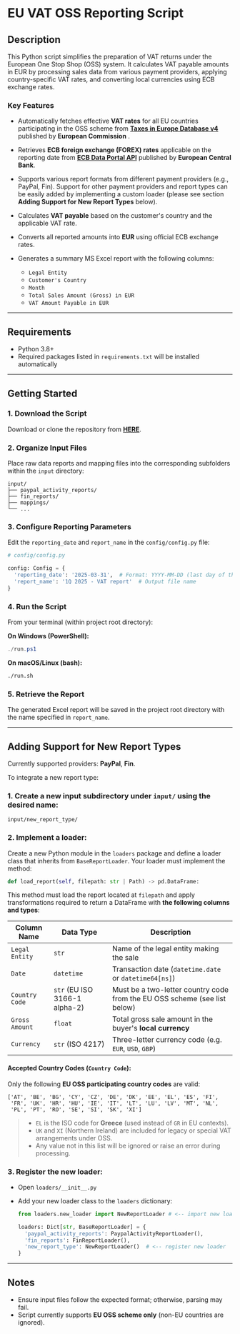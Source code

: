 # EU VAT OSS Reporting Script

## Description

This Python script simplifies the preparation of VAT returns under the European One Stop Shop (OSS) system. It calculates VAT payable amounts in EUR by processing sales data from various payment providers, applying country-specific VAT rates, and converting local currencies using ECB exchange rates.

### Key Features

* Automatically fetches effective **VAT rates** for all EU countries participating in the OSS scheme from [**Taxes in Europe Database v4**](https://ec.europa.eu/taxation_customs/tedb/#/home) published by **European Commission** .
* Retrieves **ECB foreign exchange (FOREX) rates** applicable on the reporting date from [**ECB Data Portal API**](https://data.ecb.europa.eu/help/api/overview) published by **European Central Bank**.
* Supports various report formats from different payment providers (e.g., PayPal, Fin). Support for other payment providers and report types can be easily added by implementing a custom loader (please see section **Adding Support for New Report Types** below).
* Calculates **VAT payable** based on the customer's country and the applicable VAT rate.
* Converts all reported amounts into **EUR** using official ECB exchange rates.
* Generates a summary MS Excel report with the following columns:

  * `Legal Entity`
  * `Customer's Country`
  * `Month`
  * `Total Sales Amount (Gross) in EUR`
  * `VAT Amount Payable in EUR`

---

## Requirements

* Python 3.8+
* Required packages listed in `requirements.txt` will be installed automatically

---

## Getting Started

### 1. Download the Script

Download or clone the repository from [**HERE**](https://github.com/ilyachernuha/eu-vat-oss-reporting-tool).

### 2. Organize Input Files

Place raw data reports and mapping files into the corresponding subfolders within the `input` directory:

```
input/
├── paypal_activity_reports/
├── fin_reports/
├── mappings/
└── ...
```

### 3. Configure Reporting Parameters

Edit the `reporting_date` and `report_name` in the `config/config.py` file:

```python
# config/config.py

config: Config = {
  'reporting_date': '2025-03-31',  # Format: YYYY-MM-DD (last day of the quarter)
  'report_name': '1Q 2025 - VAT report'  # Output file name
}
```

### 4. Run the Script

From your terminal (within project root directory):

**On Windows (PowerShell):**

```powershell
./run.ps1
```

**On macOS/Linux (bash):**

```bash
./run.sh
```

### 5. Retrieve the Report

The generated Excel report will be saved in the project root directory with the name specified in `report_name`.

---

## Adding Support for New Report Types

Currently supported providers: **PayPal**, **Fin**.

To integrate a new report type:

### 1. **Create a new input subdirectory** under `input/` using the desired name:

   ```
   input/new_report_type/
   ```

### 2. **Implement a loader:**

Create a new Python module in the `loaders` package and define a loader class that inherits from `BaseReportLoader`. Your loader must implement the method:

```python
def load_report(self, filepath: str | Path) -> pd.DataFrame: 
```

This method must load the report located at `filepath` and apply transformations required to return a DataFrame with **the following columns and types**:

| Column Name    | Data Type                     | Description                                                               |
| -------------- | ----------------------------- | ------------------------------------------------------------------------- |
| `Legal Entity` | `str`                         | Name of the legal entity making the sale                                  |
| `Date`         | `datetime`                    | Transaction date (`datetime.date` or `datetime64[ns]`)                    |
| `Country Code` | `str` (EU ISO 3166-1 alpha-2) | Must be a two-letter country code from the EU OSS scheme (see list below) |
| `Gross Amount` | `float`                       | Total gross sale amount in the buyer's **local currency**                 |
| `Currency`     | `str` (ISO 4217)              | Three-letter currency code (e.g. `EUR`, `USD`, `GBP`)                     |

#### Accepted Country Codes (`Country Code`):

Only the following **EU OSS participating country codes** are valid:

```
['AT', 'BE', 'BG', 'CY', 'CZ', 'DE', 'DK', 'EE', 'EL', 'ES', 'FI',
 'FR', 'UK', 'HR', 'HU', 'IE', 'IT', 'LT', 'LU', 'LV', 'MT', 'NL',
 'PL', 'PT', 'RO', 'SE', 'SI', 'SK', 'XI']
```

> * `EL` is the ISO code for **Greece** (used instead of `GR` in EU contexts).
> * `UK` and `XI` (Northern Ireland) are included for legacy or special VAT arrangements under OSS.
> * Any value not in this list will be ignored or raise an error during processing.

### 3. **Register the new loader**:

   * Open `loaders/__init__.py`
   * Add your new loader class to the `loaders` dictionary:

     ```python
     from loaders.new_loader import NewReportLoader # <-- import new loader

     loaders: Dict[str, BaseReportLoader] = {
       'paypal_activity_reports': PaypalActivityReportLoader(),
       'fin_reports': FinReportLoader(),
       'new_report_type': NewReportLoader()  # <-- register new loader
     }
     ```

---

## Notes

* Ensure input files follow the expected format; otherwise, parsing may fail.
* Script currently supports **EU OSS scheme only** (non-EU countries are ignored).